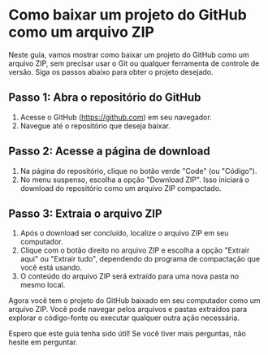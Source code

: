 # Como baixar um projeto do GitHub como um arquivo ZIP

Neste guia, vamos mostrar como baixar um projeto do GitHub como um arquivo ZIP, sem precisar usar o Git ou qualquer ferramenta de controle de versão. Siga os passos abaixo para obter o projeto desejado.

## Passo 1: Abra o repositório do GitHub

1. Acesse o GitHub (https://github.com) em seu navegador.
2. Navegue até o repositório que deseja baixar.

## Passo 2: Acesse a página de download

1. Na página do repositório, clique no botão verde "Code" (ou "Código").
2. No menu suspenso, escolha a opção "Download ZIP". Isso iniciará o download do repositório como um arquivo ZIP compactado.

## Passo 3: Extraia o arquivo ZIP

1. Após o download ser concluído, localize o arquivo ZIP em seu computador.
2. Clique com o botão direito no arquivo ZIP e escolha a opção "Extrair aqui" ou "Extrair tudo", dependendo do programa de compactação que você está usando.
3. O conteúdo do arquivo ZIP será extraído para uma nova pasta no mesmo local.

Agora você tem o projeto do GitHub baixado em seu computador como um arquivo ZIP. Você pode navegar pelos arquivos e pastas extraídos para explorar o código-fonte ou executar qualquer outra ação necessária.

Espero que este guia tenha sido útil! Se você tiver mais perguntas, não hesite em perguntar.
